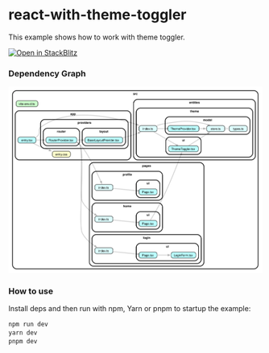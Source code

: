 # react-with-theme-toggler

This example shows how to work with theme toggler.

[![Open in StackBlitz](https://developer.stackblitz.com/img/open_in_stackblitz.svg)](https://stackblitz.com/github/noveogroup-amorgunov/fsd-lessons/tree/main/packages/react-with-theme-toggler)

### Dependency Graph

![Dependency Graph](./dependency-graph.svg)

### How to use

Install deps and then run with npm, Yarn or pnpm to startup the example:

```bash
npm run dev
yarn dev
pnpm dev
```
